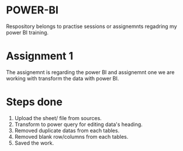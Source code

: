 # POWER-BI
Respository belongs to practise sessions or assignemnts regadring my power BI training.

# Assignment 1

The assignemnt is regarding the power BI and assignemnt one we are working with transform the data with power BI.

# Steps done

1. Upload the sheet/ file from sources.
2. Transform to power query for editing data's heading.
3. Removed duplicate datas from each tables.
4. Removed blank row/columns from each tables.
5. Saved the work.
